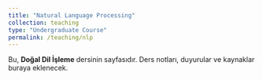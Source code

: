 ```yaml
---
title: "Natural Language Processing"
collection: teaching
type: "Undergraduate Course"
permalink: /teaching/nlp
---
```


Bu, **Doğal Dil İşleme** dersinin sayfasıdır. Ders notları, duyurular ve kaynaklar buraya eklenecek.
